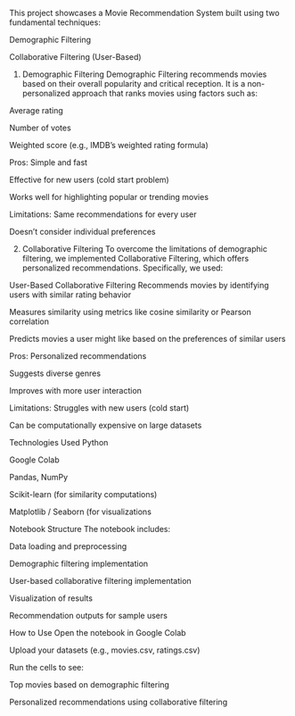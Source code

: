 This project showcases a Movie Recommendation System built using two fundamental techniques:

Demographic Filtering

Collaborative Filtering (User-Based)

1. Demographic Filtering
Demographic Filtering recommends movies based on their overall popularity and critical reception. It is a non-personalized approach that ranks movies using factors such as:

Average rating

Number of votes

Weighted score (e.g., IMDB’s weighted rating formula)

 Pros:
Simple and fast

Effective for new users (cold start problem)

Works well for highlighting popular or trending movies

Limitations:
Same recommendations for every user

Doesn’t consider individual preferences

2. Collaborative Filtering
To overcome the limitations of demographic filtering, we implemented Collaborative Filtering, which offers personalized recommendations. Specifically, we used:

User-Based Collaborative Filtering
Recommends movies by identifying users with similar rating behavior

Measures similarity using metrics like cosine similarity or Pearson correlation

Predicts movies a user might like based on the preferences of similar users

Pros:
Personalized recommendations

Suggests diverse genres

Improves with more user interaction

Limitations:
Struggles with new users (cold start)

Can be computationally expensive on large datasets

Technologies Used
Python

Google Colab

Pandas, NumPy

Scikit-learn (for similarity computations)

Matplotlib / Seaborn (for visualizations



Notebook Structure
The notebook includes:

Data loading and preprocessing

Demographic filtering implementation

User-based collaborative filtering implementation

Visualization of results

Recommendation outputs for sample users

How to Use
Open the notebook in Google Colab

Upload your datasets (e.g., movies.csv, ratings.csv)

Run the cells to see:

Top movies based on demographic filtering

Personalized recommendations using collaborative filtering






